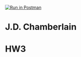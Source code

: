 [![Run in Postman](https://run.pstmn.io/button.svg)](https://app.getpostman.com/run-collection/13ff9b4d88bf180f0e04#?env%5BToken%5D=W3sidmFsdWUiOiJKV1QgZXlKaGJHY2lPaUpJVXpJMU5pSXNJblI1Y0NJNklrcFhWQ0o5LmV5SnBaQ0k2SWpWak9HUmxNakU0Tm1VNVkyVXhNV0k1Wm1FNFpqVXdNQ0lzSW5WelpYSnVZVzFsSWpvaVRYVnlZWFFpTENKcFlYUWlPakUxTlRJNE5EZzNOamQ5Lm9KbGxTbml3NWVHUTlkcURfTUlQSW5RMzFaYnRRZXF6R01tckpjWGpwbFkiLCJrZXkiOiJKV1RfdG9rZW5zIiwiZW5hYmxlZCI6dHJ1ZX0seyJkZXNjcmlwdGlvbiI6eyJjb250ZW50IjoiIiwidHlwZSI6InRleHQvcGxhaW4ifSwidmFsdWUiOiJodHRwczovL2htd2szY3NjaS5oZXJva3VhcHAuY29tIiwia2V5IjoiVVJMIiwiZW5hYmxlZCI6dHJ1ZX1d)
# J.D. Chamberlain
# HW3
